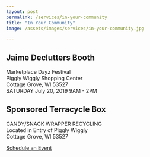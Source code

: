 ```yaml
---
layout: post
permalink: /services/in-your-community
title: "In Your Community"
image: /assets/images/services/in-your-community.jpg

---
```


## Jaime Declutters Booth

Marketplace Dayz Festival  
Piggly Wiggly Shopping Center  
Cottage Grove, WI 53527  
SATURDAY July 20, 2019
9AM - 2PM

## Sponsored Terracycle Box
CANDY/SNACK WRAPPER RECYCLING  
Located in Entry of Piggly Wiggly  
Cottage Grove, WI 53527

<div class="button-container">
  <a href="{{site.url}}/services/#contact-form" class="button button--active">Schedule an Event</a>
</div>
